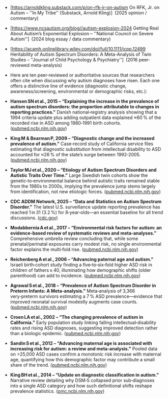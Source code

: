 * [https://arnoldkling.substack.com/p/on-rfk-jr-on-autism On RFK, Jr. on Autism – ''In My Tribe'' (Substack, Arnold Kling)] (2025 opinion / commentary)
* [https://www.ncsautism.org/blog//autism-explosion-2024 Getting Real About Autism’s Exponential Explosion – ''National Council on Severe Autism''] (2024 blog essay / data commentary)
* [https://acamh.onlinelibrary.wiley.com/doi/full/10.1111/jcpp.12499 Heritability of Autism Spectrum Disorders: A Meta-Analysis of Twin Studies – ''Journal of Child Psychology & Psychiatry''] (2016 peer-reviewed meta-analysis)
* Here are ten peer‑reviewed or authoritative sources that researchers often cite when discussing why autism diagnoses have risen. Each one offers a distinctive line of evidence (diagnostic change, awareness/screening, environmental or demographic risks, etc.):

* **Hansen SN et al., 2015 – “Explaining the increase in the prevalence of autism spectrum disorders: the proportion attributable to changes in reporting practices.”**
  Danish national‑registry analysis showing that a 1994 criteria update plus adding outpatient data explained ≈60 % of the recorded rise in ASD among 1980‑1991 birth cohorts. ([pubmed.ncbi.nlm.nih.gov][1])

* **King M & Bearman P, 2009 – “Diagnostic change and the increased prevalence of autism.”**
  Case‑record study of California service files estimating that diagnostic substitution from intellectual disability to ASD accounted for ≈26 % of the state’s surge between 1992‑2005. ([pubmed.ncbi.nlm.nih.gov][2])

* **Taylor MJ et al., 2020 – “Etiology of Autism Spectrum Disorders and Autistic Traits Over Time.”**
  Large Swedish twin cohorts show the genetic‑to‑environmental balance behind autistic traits remained stable from the 1980s to 2000s, implying the prevalence jump stems largely from identification, not new etiologic forces. ([pubmed.ncbi.nlm.nih.gov][3])

* **CDC ADDM Network, 2025 – “Data and Statistics on Autism Spectrum Disorder.”**
  The latest U.S. surveillance update reporting prevalence has reached 1 in 31 (3.2 %) for 8‑year‑olds—an essential baseline for all trend discussions. ([cdc.gov][4])

* **Modabbernia A et al., 2017 – “Environmental risk factors for autism: an evidence‑based review of systematic reviews and meta‑analyses.”**
  Comprehensive umbrella review concluding that, while some prenatal/perinatal exposures carry modest risk, no single environmental factor explains the multi‑fold rise. ([pubmed.ncbi.nlm.nih.gov][5])

* **Reichenberg A et al., 2006 – “Advancing paternal age and autism.”**
  Israeli birth‑cohort study finding a five‑to‑six‑fold higher ASD risk in children of fathers ≥ 40, illuminating how demographic shifts (older parenthood) can add to incidence. ([pubmed.ncbi.nlm.nih.gov][6])

* **Agrawal S et al., 2018 – “Prevalence of Autism Spectrum Disorder in Preterm Infants: A Meta‑analysis.”**
  Meta‑analysis of 3,366 very‑preterm survivors estimating a 7 % ASD prevalence—evidence that improved neonatal survival modestly augments case counts. ([pubmed.ncbi.nlm.nih.gov][7])

* **Croen LA et al., 2002 – “The changing prevalence of autism in California.”**
  Early population study linking falling intellectual‑disability rates and rising ASD diagnoses, suggesting improved detection rather than a biologic epidemic. ([pubmed.ncbi.nlm.nih.gov][8])

* **Sandin S et al., 2012 – “Advancing maternal age is associated with increasing risk for autism: a review and meta‑analysis.”**
  Pooled data on >25,000 ASD cases confirm a monotonic risk increase with maternal age, quantifying how this demographic factor may contribute a small share of the trend. ([pubmed.ncbi.nlm.nih.gov][9])

* **King BH et al., 2014 – “Update on diagnostic classification in autism.”**
  Narrative review detailing why DSM‑5 collapsed prior sub‑diagnoses into a single ASD category and how such definitional shifts reshape prevalence statistics. ([pmc.ncbi.nlm.nih.gov][10])

[1]: https://pubmed.ncbi.nlm.nih.gov/25365033/ "Explaining the increase in the prevalence of autism spectrum disorders: the proportion attributable to changes in reporting practices - PubMed"
[2]: https://pubmed.ncbi.nlm.nih.gov/19737791/ "Diagnostic change and the increased prevalence of autism - PubMed"
[3]: https://pubmed.ncbi.nlm.nih.gov/32374377/ "Etiology of Autism Spectrum Disorders and Autistic Traits Over Time - PubMed"
[4]: https://www.cdc.gov/autism/data-research/index.html "Data and Statistics on Autism Spectrum Disorder | Autism Spectrum Disorder (ASD) | CDC"
[5]: https://pubmed.ncbi.nlm.nih.gov/28331572/ "Environmental risk factors for autism: an evidence-based review of systematic reviews and meta-analyses - PubMed"
[6]: https://pubmed.ncbi.nlm.nih.gov/16953005/ "Advancing paternal age and autism - PubMed"
[7]: https://pubmed.ncbi.nlm.nih.gov/30076190/ "Prevalence of Autism Spectrum Disorder in Preterm Infants: A Meta-analysis - PubMed"
[8]: https://pubmed.ncbi.nlm.nih.gov/12108622/ "The changing prevalence of autism in California - PubMed"
[9]: https://pubmed.ncbi.nlm.nih.gov/22525954/ "Advancing maternal age is associated with increasing risk for autism: a review and meta-analysis - PubMed"
[10]: https://pmc.ncbi.nlm.nih.gov/articles/PMC4929984/ "
            Update on diagnostic classification in autism - PMC
        "

